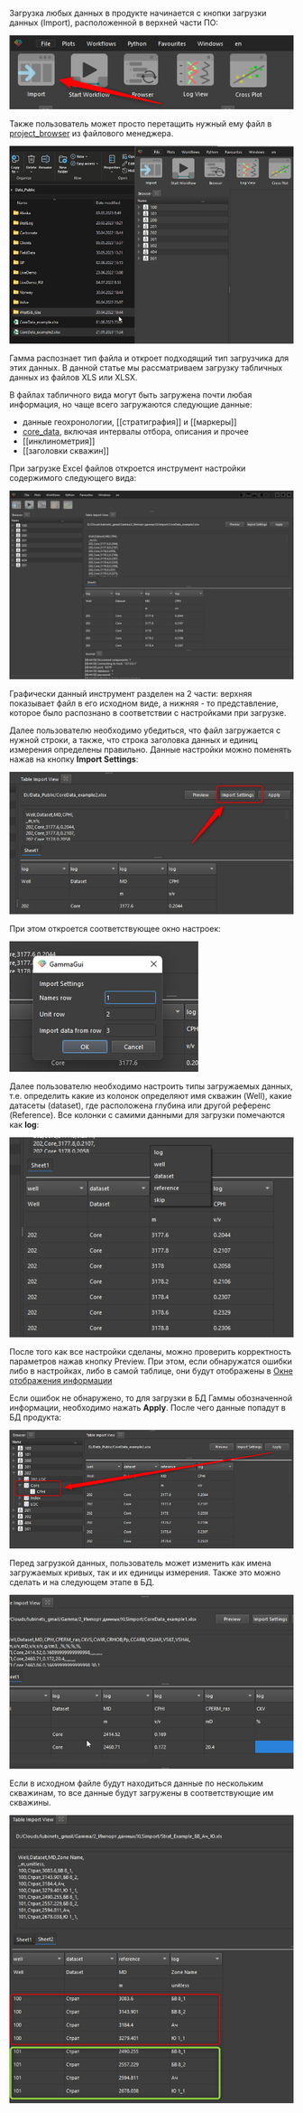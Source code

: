 

Загрузка любых данных в продукте начинается с кнопки загрузки данных (Import), расположенной в верхней части ПО:

![](ЗагрузкаТабличныхДанных_img/2023-08-11_08h50_18.png)

Также пользователь может просто перетащить нужный ему файл в [project_browser](../ux/basic_widgets/project_browser.md) из файлового менеджера.

![](ЗагрузкаТабличныхДанных_img/2023-08-11_08h54_58.gif)

Гамма распознает тип файла и откроет подходящий тип загрузчика для этих данных. В данной статье мы рассматриваем загрузку табличных данных из файлов XLS или XLSX.

В файлах табличного вида могут быть загружена почти любая информация, но чаще всего загружаются следующие данные:
+ данные геохронологии, [[стратиграфия]] и [[маркеры]]
+ [core_data](../theory/core_data.md), включая интервалы отбора, описания и прочее
+ [[инклинометрия]]
+ [[заголовки скважин]]

При загрузке Excel файлов откроется инструмент настройки содержимого следующего вида:

![](ЗагрузкаТабличныхДанных_img/Pasted%20image%2020230811084832.png)

Графически данный инструмент разделен на 2 части: верхняя показывает файл в его исходном виде, а нижняя - то представление, которое было распознано в соответствии с настройками при загрузке.

Далее пользователю необходимо убедиться, что файл загружается с нужной строки, а также, что строка заголовка данных и единиц измерения определены правильно. Данные настройки можно поменять нажав на кнопку **Import Settings**:

![](ЗагрузкаТабличныхДанных_img/Pasted%20image%2020230811090119.png)

При этом откроется соответствующее окно настроек:

![](ЗагрузкаТабличныхДанных_img/2023-08-11_09h01_46.png)

Далее пользователю необходимо настроить типы загружаемых данных, т.е. определить какие из колонок определяют имя скважин (Well), какие датасеты (dataset), где расположена глубина или другой референс (Reference). Все колонки с самими данными для загрузки помечаются как **log**:

![](ЗагрузкаТабличныхДанных_img/2023-08-11_09h05_42.png)

После того как все настройки сделаны, можно проверить корректность параметров нажав кнопку Preview. При этом, если обнаружатся ошибки либо в настройках, либо в самой таблице, они будут отображены в [Окне отображения информации](../ux/basic_widgets/journal.md)

Если ошибок не обнаружено, то для загрузки в БД Гаммы обозначенной информации, необходимо нажать **Apply**. После чего данные попадут в БД продукта:

![](ЗагрузкаТабличныхДанных_img/2023-08-11_09h09_39.png)

Перед загрузкой данных, пользователь может изменить как имена загружаемых кривых, так и их единицы измерения. Также это можно сделать и на следующем этапе в БД.

![](ЗагрузкаТабличныхДанных_img/2023-08-11_09h34_03.gif)

Если в исходном файле будут находиться данные по нескольким скважинам, то все данные будут загружены в соответствующие им скважины.

![](ЗагрузкаТабличныхДанных_img/2023-08-11_09h49_23.png)


